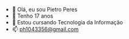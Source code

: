- 👋 Olá, eu sou Pietro Peres
- 👀 Tenho 17 anos
- 🌱 Estou cursando Tecnologia da Informação 
- 📫 ph1043356@gmail.com
